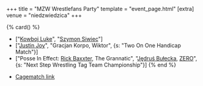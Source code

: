 +++
title = "MZW Wrestlefans Party"
template = "event_page.html"
[extra]
venue = "niedzwiedzica"
+++

{% card() %}
- ["[Kowboj Luke](@/w/red-thunder.md)", "[Szymon Siwiec](@/w/szymon-siwiec.md)"]
- ["[Justin Joy](@/w/justin-joy.md)", "Gracjan Korpo, Wiktor", {s: "Two On One Handicap
      Match"}]
- ["Posse In Effect: [Rick Baxxter](@/w/rick-baxxter.md), The Grannatic", "[Jędruś
    Bułecka](@/w/jedrus-bulecka.md), [ZERO](@/w/franz-engel.md)", {s: "Next Step Wrestling
      Tag Team Championship"}]
{% end %}

* [Cagematch link](https://www.cagematch.net/?id=1&nr=322458)
